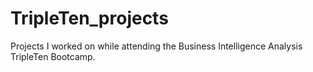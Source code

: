 # TripleTen_projects
Projects I worked on while attending the Business Intelligence Analysis TripleTen Bootcamp.
